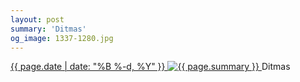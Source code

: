 ```yaml
---
layout: post
summary: 'Ditmas'
og_image: 1337-1280.jpg
---
```


<p>
 <time>
  <a href="/1337">
   {{ page.date | date: "%B %-d, %Y" }}
  </a>
 </time>
 <a href="/1337">
  <img alt="{{ page.summary }}" data-taken="4/24/2021" sizes="(min-width: 700px) 50vw, calc(100vw - 2rem)" src="{{ site.assets_url }}/1337-640.jpg" srcset="{{ site.assets_url }}/1337-320.jpg 320w, {{ site.assets_url }}/1337-640.jpg 640w, {{ site.assets_url }}/1337-960.jpg 960w, {{ site.assets_url }}/1337-1280.jpg 1280w"/>
 </a>
 <span>
  Ditmas
 </span>
</p>
